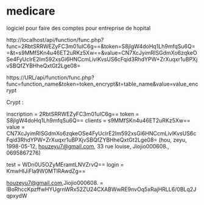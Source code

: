 # medicare
logiciel pour faire des comptes pour entreprise de hopital

http://localhost/api/function/func.php?func=2RbtSRRWEZyFC3m01uIC6g==&token=S8jlgW4doHq1Lh9mfqSu6Q==&t=s9MMfSKn4u46ET2uRKz5Xw==&value=CN7XcJyimRISGdmXo6zqkeOSe4FyUcIrE2Im592xsGi6HNCcmLivlKvsUS6cFqid3RhdYPW+ZrXuqxr1uBPXjvSBQfZYBHheQxtGt2Lge08=

https://URL/api/function/func.php?func=function_name&token=token_encrypt&t=table_name&value=value_encrypt

Crypt : 

inscription = 2RbtSRRWEZyFC3m01uIC6g==
token = S8jlgW4doHq1Lh9mfqSu6Q==
clients = s9MMfSKn4u46ET2uRKz5Xw==
value = CN7XcJyimRISGdmXo6zqkeOSe4FyUcIrE2Im592xsGi6HNCcmLivlKvsUS6cFqid3RhdYPW+ZrXuqxr1uBPXjvSBQfZYBHheQxtGt2Lge08=
(hou,
zeyu,
1998-05-12,
houzeyu7@gmail.com,
33 rue louise,
Jiojio000608.,
0695867276)

test = WDn0U5OZyMEramtLNVZrvQ==
login = KmwHIJiFla9W0MTlRAwdZg==

houzeyu7@gmail.com,Jiojio000608. = IBoRhccKpzffwHYUgrnWRx52ZU24CXABWwRE9nvOq5xRajHRLL6/0BLq2JqpxydW
